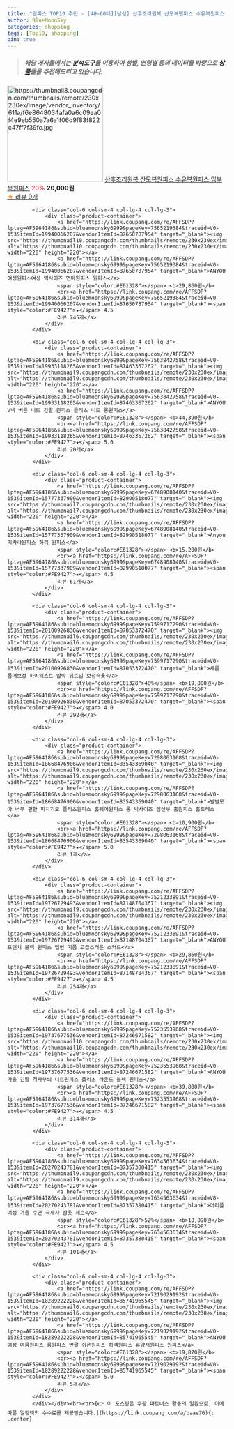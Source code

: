 ```yaml
---
title: "원피스 TOP10 추천 - [40~60대][남성] 산후조리원복 산모복원피스 수유복원피스 임부복원피스"
author: BlueMoonSky
categories: shopping
tags: [Top10, shopping]
pin: true
---
```


> ##### 해당 게시물에서는 [**분석도구**](https://itemscout.io/)를 이용하여 **성별**, **연령별** 등의 데이터를 바탕으로 [**상품**](https://link.coupang.com/a/baae76)들을 추천해드리고 있습니다.
<div class="container"><div class="row">
            <div class="col-6 col-sm-4 col-lg-4 col-lg-3">
                <div class="product-container">
                    <a href="https://link.coupang.com/re/AFFSDP?lptag=AF5964186&subid=bluemoonsky6999&pageKey=7675159467&traceid=V0-153&itemId=20485368296&vendorItemId=87564154096" target="_blank"><img src="https://thumbnail8.coupangcdn.com/thumbnails/remote/230x230ex/image/vendor_inventory/611a/f6e8648034afa0a6c09ea0f4e9eb550a7a6a1f06d9f83f822c47ff7f39fc.jpg" alt="https://thumbnail8.coupangcdn.com/thumbnails/remote/230x230ex/image/vendor_inventory/611a/f6e8648034afa0a6c09ea0f4e9eb550a7a6a1f06d9f83f822c47ff7f39fc.jpg" width="220" height="220"></a>
                    <a href="https://link.coupang.com/re/AFFSDP?lptag=AF5964186&subid=bluemoonsky6999&pageKey=7675159467&traceid=V0-153&itemId=20485368296&vendorItemId=87564154096" target="_blank">산후조리원복 산모복원피스 수유복원피스 임부복원피스</a>
                    <span style="color:#E61328">20%</span> <b>20,000원</b>
                    <br><a href="https://link.coupang.com/re/AFFSDP?lptag=AF5964186&subid=bluemoonsky6999&pageKey=7675159467&traceid=V0-153&itemId=20485368296&vendorItemId=87564154096" target="_blank"><span style="color:#FE9427">★</span> 
                    리뷰 0개</a>
                </div>
            </div>
            
            <div class="col-6 col-sm-4 col-lg-4 col-lg-3">
                <div class="product-container">
                    <a href="https://link.coupang.com/re/AFFSDP?lptag=AF5964186&subid=bluemoonsky6999&pageKey=7565219384&traceid=V0-153&itemId=19940066207&vendorItemId=87650787954" target="_blank"><img src="https://thumbnail10.coupangcdn.com/thumbnails/remote/230x230ex/image/vendor_inventory/b9cf/59c4c5410c77f8864a78991fa4c26998f1a32f1ab742558151a76002b534.jpg" alt="https://thumbnail10.coupangcdn.com/thumbnails/remote/230x230ex/image/vendor_inventory/b9cf/59c4c5410c77f8864a78991fa4c26998f1a32f1ab742558151a76002b534.jpg" width="220" height="220"></a>
                    <a href="https://link.coupang.com/re/AFFSDP?lptag=AF5964186&subid=bluemoonsky6999&pageKey=7565219384&traceid=V0-153&itemId=19940066207&vendorItemId=87650787954" target="_blank">ANYOU 여성원피스여성 빅사이즈 면마원피스 원피스</a>
                    <span style="color:#E61328"></span> <b>29,860원</b>
                    <br><a href="https://link.coupang.com/re/AFFSDP?lptag=AF5964186&subid=bluemoonsky6999&pageKey=7565219384&traceid=V0-153&itemId=19940066207&vendorItemId=87650787954" target="_blank"><span style="color:#FE9427">★</span> 4.5
                    리뷰 745개</a>
                </div>
            </div>
            
            <div class="col-6 col-sm-4 col-lg-4 col-lg-3">
                <div class="product-container">
                    <a href="https://link.coupang.com/re/AFFSDP?lptag=AF5964186&subid=bluemoonsky6999&pageKey=7563842758&traceid=V0-153&itemId=19933118265&vendorItemId=87463367262" target="_blank"><img src="https://thumbnail9.coupangcdn.com/thumbnails/remote/230x230ex/image/vendor_inventory/4862/b8ce19734f20a957da217877eb8df5b6b85aa78a9a8f09bcfe788e3cb7dc.jpeg" alt="https://thumbnail9.coupangcdn.com/thumbnails/remote/230x230ex/image/vendor_inventory/4862/b8ce19734f20a957da217877eb8df5b6b85aa78a9a8f09bcfe788e3cb7dc.jpeg" width="220" height="220"></a>
                    <a href="https://link.coupang.com/re/AFFSDP?lptag=AF5964186&subid=bluemoonsky6999&pageKey=7563842758&traceid=V0-153&itemId=19933118265&vendorItemId=87463367262" target="_blank">ANYOU V넥 버튼 니트 긴팔 원피스 플리츠 니트 롱원피스</a>
                    <span style="color:#E61328"></span> <b>44,390원</b>
                    <br><a href="https://link.coupang.com/re/AFFSDP?lptag=AF5964186&subid=bluemoonsky6999&pageKey=7563842758&traceid=V0-153&itemId=19933118265&vendorItemId=87463367262" target="_blank"><span style="color:#FE9427">★</span> 5.0
                    리뷰 20개</a>
                </div>
            </div>
            
            <div class="col-6 col-sm-4 col-lg-4 col-lg-3">
                <div class="product-container">
                    <a href="https://link.coupang.com/re/AFFSDP?lptag=AF5964186&subid=bluemoonsky6999&pageKey=6748908140&traceid=V0-153&itemId=15777337909&vendorItemId=82990518077" target="_blank"><img src="https://thumbnail7.coupangcdn.com/thumbnails/remote/230x230ex/image/vendor_inventory/d818/83fa89a868a746a84eacf0df35603682c70e17264bd7f148c1ca3ee9ccf2.jpg" alt="https://thumbnail7.coupangcdn.com/thumbnails/remote/230x230ex/image/vendor_inventory/d818/83fa89a868a746a84eacf0df35603682c70e17264bd7f148c1ca3ee9ccf2.jpg" width="220" height="220"></a>
                    <a href="https://link.coupang.com/re/AFFSDP?lptag=AF5964186&subid=bluemoonsky6999&pageKey=6748908140&traceid=V0-153&itemId=15777337909&vendorItemId=82990518077" target="_blank">Anyou 빅카라원피스 하객 원피스</a>
                    <span style="color:#E61328"></span> <b>15,200원</b>
                    <br><a href="https://link.coupang.com/re/AFFSDP?lptag=AF5964186&subid=bluemoonsky6999&pageKey=6748908140&traceid=V0-153&itemId=15777337909&vendorItemId=82990518077" target="_blank"><span style="color:#FE9427">★</span> 4.5
                    리뷰 61개</a>
                </div>
            </div>
            
            <div class="col-6 col-sm-4 col-lg-4 col-lg-3">
                <div class="product-container">
                    <a href="https://link.coupang.com/re/AFFSDP?lptag=AF5964186&subid=bluemoonsky6999&pageKey=7599717290&traceid=V0-153&itemId=20100926830&vendorItemId=87053372470" target="_blank"><img src="https://thumbnail6.coupangcdn.com/thumbnails/remote/230x230ex/image/vendor_inventory/4bd1/ccdc8a168b48b2b5ff43a47bbb3d7a51c6d42df2f8f9a34e0fb8b3ed6f6b.jpg" alt="https://thumbnail6.coupangcdn.com/thumbnails/remote/230x230ex/image/vendor_inventory/4bd1/ccdc8a168b48b2b5ff43a47bbb3d7a51c6d42df2f8f9a34e0fb8b3ed6f6b.jpg" width="220" height="220"></a>
                    <a href="https://link.coupang.com/re/AFFSDP?lptag=AF5964186&subid=bluemoonsky6999&pageKey=7599717290&traceid=V0-153&itemId=20100926830&vendorItemId=87053372470" target="_blank">세롭 몸매보정 하이웨스트 압박 뒤트임 보정속옷</a>
                    <span style="color:#E61328">48%</span> <b>19,800원</b>
                    <br><a href="https://link.coupang.com/re/AFFSDP?lptag=AF5964186&subid=bluemoonsky6999&pageKey=7599717290&traceid=V0-153&itemId=20100926830&vendorItemId=87053372470" target="_blank"><span style="color:#FE9427">★</span> 4.0
                    리뷰 292개</a>
                </div>
            </div>
            
            <div class="col-6 col-sm-4 col-lg-4 col-lg-3">
                <div class="product-container">
                    <a href="https://link.coupang.com/re/AFFSDP?lptag=AF5964186&subid=bluemoonsky6999&pageKey=7298063168&traceid=V0-153&itemId=18668476906&vendorItemId=83543369040" target="_blank"><img src="https://thumbnail9.coupangcdn.com/thumbnails/remote/230x230ex/image/vendor_inventory/a29a/03b2098f24b766b409a8e81a7ec6ff9da51e21d3c14571124b8866894303.jpg" alt="https://thumbnail9.coupangcdn.com/thumbnails/remote/230x230ex/image/vendor_inventory/a29a/03b2098f24b766b409a8e81a7ec6ff9da51e21d3c14571124b8866894303.jpg" width="220" height="220"></a>
                    <a href="https://link.coupang.com/re/AFFSDP?lptag=AF5964186&subid=bluemoonsky6999&pageKey=7298063168&traceid=V0-153&itemId=18668476906&vendorItemId=83543369040" target="_blank">별별모아 너무 편한 피치기모 플리츠원피스 홈웨어원피스 롱 빅사이즈 임산부 홈원피스 홈드레스</a>
                    <span style="color:#E61328"></span> <b>10,900원</b>
                    <br><a href="https://link.coupang.com/re/AFFSDP?lptag=AF5964186&subid=bluemoonsky6999&pageKey=7298063168&traceid=V0-153&itemId=18668476906&vendorItemId=83543369040" target="_blank"><span style="color:#FE9427">★</span> 5.0
                    리뷰 1개</a>
                </div>
            </div>
            
            <div class="col-6 col-sm-4 col-lg-4 col-lg-3">
                <div class="product-container">
                    <a href="https://link.coupang.com/re/AFFSDP?lptag=AF5964186&subid=bluemoonsky6999&pageKey=7521233891&traceid=V0-153&itemId=19726729493&vendorItemId=87148704367" target="_blank"><img src="https://thumbnail9.coupangcdn.com/thumbnails/remote/230x230ex/image/vendor_inventory/f9b2/c72305d092fe09d51102fe5be459bee2e96884de70574f49147d6b9e537c.jpeg" alt="https://thumbnail9.coupangcdn.com/thumbnails/remote/230x230ex/image/vendor_inventory/f9b2/c72305d092fe09d51102fe5be459bee2e96884de70574f49147d6b9e537c.jpeg" width="220" height="220"></a>
                    <a href="https://link.coupang.com/re/AFFSDP?lptag=AF5964186&subid=bluemoonsky6999&pageKey=7521233891&traceid=V0-153&itemId=19726729493&vendorItemId=87148704367" target="_blank">ANYOU 프렌치 블랙 원피스 헵번 기품 고급스러운 스커트</a>
                    <span style="color:#E61328"></span> <b>29,860원</b>
                    <br><a href="https://link.coupang.com/re/AFFSDP?lptag=AF5964186&subid=bluemoonsky6999&pageKey=7521233891&traceid=V0-153&itemId=19726729493&vendorItemId=87148704367" target="_blank"><span style="color:#FE9427">★</span> 4.5
                    리뷰 254개</a>
                </div>
            </div>
            
            <div class="col-6 col-sm-4 col-lg-4 col-lg-3">
                <div class="product-container">
                    <a href="https://link.coupang.com/re/AFFSDP?lptag=AF5964186&subid=bluemoonsky6999&pageKey=7523553968&traceid=V0-153&itemId=19737677536&vendorItemId=87246671582" target="_blank"><img src="https://thumbnail10.coupangcdn.com/thumbnails/remote/230x230ex/image/vendor_inventory/3999/2bd32b1726f6e9fc5ec10fca151781182a105cad2c41667d422188943eed.jpg" alt="https://thumbnail10.coupangcdn.com/thumbnails/remote/230x230ex/image/vendor_inventory/3999/2bd32b1726f6e9fc5ec10fca151781182a105cad2c41667d422188943eed.jpg" width="220" height="220"></a>
                    <a href="https://link.coupang.com/re/AFFSDP?lptag=AF5964186&subid=bluemoonsky6999&pageKey=7523553968&traceid=V0-153&itemId=19737677536&vendorItemId=87246671582" target="_blank">ANYOU 가을 긴팔 격자무늬 니트원피스 플리츠 라운드 블랙 원피스</a>
                    <span style="color:#E61328"></span> <b>39,800원</b>
                    <br><a href="https://link.coupang.com/re/AFFSDP?lptag=AF5964186&subid=bluemoonsky6999&pageKey=7523553968&traceid=V0-153&itemId=19737677536&vendorItemId=87246671582" target="_blank"><span style="color:#FE9427">★</span> 4.5
                    리뷰 314개</a>
                </div>
            </div>
            
            <div class="col-6 col-sm-4 col-lg-4 col-lg-3">
                <div class="product-container">
                    <a href="https://link.coupang.com/re/AFFSDP?lptag=AF5964186&subid=bluemoonsky6999&pageKey=7634563634&traceid=V0-153&itemId=20270243781&vendorItemId=87357380415" target="_blank"><img src="https://thumbnail9.coupangcdn.com/thumbnails/remote/230x230ex/image/vendor_inventory/ddb6/37ee7c6123639d1a06ae4ccfad1864c42e1781d6cd90fe200d4b1619a5e0.jpg" alt="https://thumbnail9.coupangcdn.com/thumbnails/remote/230x230ex/image/vendor_inventory/ddb6/37ee7c6123639d1a06ae4ccfad1864c42e1781d6cd90fe200d4b1619a5e0.jpg" width="220" height="220"></a>
                    <a href="https://link.coupang.com/re/AFFSDP?lptag=AF5964186&subid=bluemoonsky6999&pageKey=7634563634&traceid=V0-153&itemId=20270243781&vendorItemId=87357380415" target="_blank">어리플 여성 겨울 수면 극세사 잠옷 세트</a>
                    <span style="color:#E61328">52%</span> <b>18,890원</b>
                    <br><a href="https://link.coupang.com/re/AFFSDP?lptag=AF5964186&subid=bluemoonsky6999&pageKey=7634563634&traceid=V0-153&itemId=20270243781&vendorItemId=87357380415" target="_blank"><span style="color:#FE9427">★</span> 4.5
                    리뷰 101개</a>
                </div>
            </div>
            
            <div class="col-6 col-sm-4 col-lg-4 col-lg-3">
                <div class="product-container">
                    <a href="https://link.coupang.com/re/AFFSDP?lptag=AF5964186&subid=bluemoonsky6999&pageKey=7219029192&traceid=V0-153&itemId=18289222228&vendorItemId=85741965545" target="_blank"><img src="https://thumbnail6.coupangcdn.com/thumbnails/remote/230x230ex/image/vendor_inventory/5e9d/af5490ee09d437b80d0e5b2970986670ee22fbaa7fe6d885cce0db35798e.jpg" alt="https://thumbnail6.coupangcdn.com/thumbnails/remote/230x230ex/image/vendor_inventory/5e9d/af5490ee09d437b80d0e5b2970986670ee22fbaa7fe6d885cce0db35798e.jpg" width="220" height="220"></a>
                    <a href="https://link.coupang.com/re/AFFSDP?lptag=AF5964186&subid=bluemoonsky6999&pageKey=7219029192&traceid=V0-153&itemId=18289222228&vendorItemId=85741965545" target="_blank">ANYOU여성 여름원피스 롱원피스 반팔 쉬폰원피스 하객원피스 휴양지원피스 원피스</a>
                    <span style="color:#E61328"></span> <b>19,870원</b>
                    <br><a href="https://link.coupang.com/re/AFFSDP?lptag=AF5964186&subid=bluemoonsky6999&pageKey=7219029192&traceid=V0-153&itemId=18289222228&vendorItemId=85741965545" target="_blank"><span style="color:#FE9427">★</span> 5.0
                    리뷰 5개</a>
                </div>
            </div>
            </div></div><br><br>[👉 이 포스팅은 쿠팡 파트너스 활동의 일환으로, 이에 따른 일정액의 수수료를 제공받습니다.](https://link.coupang.com/a/baae76){: .center}